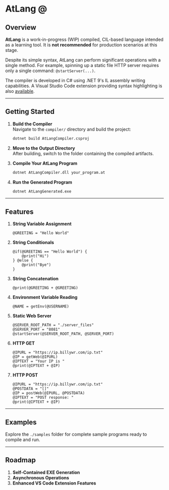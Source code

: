 # AtLang @

## Overview

**AtLang** is a work-in-progress (WIP) compiled, CIL-based language intended as a learning tool. It is **not recommended** for production scenarios at this stage.

Despite its simple syntax, AtLang can perform significant operations with a single method. For example, spinning up a static file HTTP server requires only a single command: `@startServer(...)`.

The compiler is developed in C# using .NET 9's IL assembly writing capabilities. A Visual Studio Code extension providing syntax highlighting is also [available](https://marketplace.visualstudio.com/items?itemName=richardsondev.atlang).

---

## Getting Started

1. **Build the Compiler**  
   Navigate to the `compiler/` directory and build the project:
   ```bash
   dotnet build AtLangCompiler.csproj
   ```
2. **Move to the Output Directory**  
   After building, switch to the folder containing the compiled artifacts.

3. **Compile Your AtLang Program**  
   ```bash
   dotnet AtLangCompiler.dll your_program.at
   ```
4. **Run the Generated Program**  
   ```bash
   dotnet AtLangGenerated.exe
   ```

---

## Features

1. **String Variable Assignment**  
   ```plaintext
   @GREETING = "Hello World"
   ```
   
2. **String Conditionals**  
   ```plaintext
   @if(@GREETING == "Hello World") {
       @print("Hi")
   } @else {
       @print("Bye")
   }
   ```
   
3. **String Concatenation**  
   ```plaintext
   @print(@GREETING + @GREETING)
   ```
   
4. **Environment Variable Reading**  
   ```plaintext
   @NAME = getEnv(@USERNAME)
   ```

5. **Static Web Server**  
   ```plaintext
   @SERVER_ROOT_PATH = "./server_files"
   @SERVER_PORT = "8081"
   @startServer(@SERVER_ROOT_PATH, @SERVER_PORT)
   ```

6. **HTTP GET**  
   ```plaintext
   @IPURL = "https://ip.billywr.com/ip.txt"
   @IP = getWeb(@IPURL)
   @IPTEXT = "Your IP is "
   @print(@IPTEXT + @IP)
   ```

7. **HTTP POST**  
   ```plaintext
   @IPURL = "https://ip.billywr.com/ip.txt"
   @POSTDATA = "[]"
   @IP = postWeb(@IPURL, @POSTDATA)
   @IPTEXT = "POST response: "
   @print(@IPTEXT + @IP)
   ```

---

## Examples

Explore the `./samples` folder for complete sample programs ready to compile and run.

---

## Roadmap

1. **Self-Contained EXE Generation**  
2. **Asynchronous Operations**  
3. **Enhanced VS Code Extension Features**  
